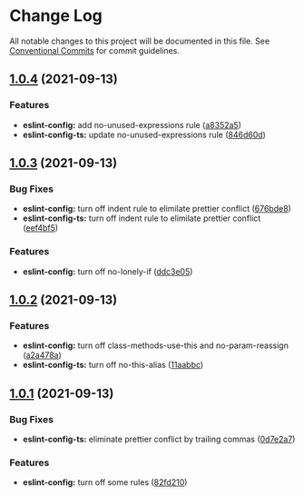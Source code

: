 # Change Log

All notable changes to this project will be documented in this file.
See [Conventional Commits](https://conventionalcommits.org) for commit guidelines.

## [1.0.4](https://github.com/fenghan34/configurations/compare/v1.0.3...v1.0.4) (2021-09-13)

### Features

- **eslint-config:** add no-unused-expressions rule ([a8352a5](https://github.com/fenghan34/configurations/commit/a8352a50843acd37d9df8a92b23f9835455d5dbd))
- **eslint-config-ts:** update no-unused-expressions rule ([846d60d](https://github.com/fenghan34/configurations/commit/846d60df08a023be737180c863558067f362b10d))

## [1.0.3](https://github.com/fenghan34/configurations/compare/v1.0.2...v1.0.3) (2021-09-13)

### Bug Fixes

- **eslint-config:** turn off indent rule to elimilate prettier conflict ([676bde8](https://github.com/fenghan34/configurations/commit/676bde8f0bccb30e651eb8b318739660d859da86))
- **eslint-config-ts:** turn off indent rule to elimilate prettier conflict ([eef4bf5](https://github.com/fenghan34/configurations/commit/eef4bf54de7dbaf32d7e83ed99c802ab215869fa))

### Features

- **eslint-config:** turn off no-lonely-if ([ddc3e05](https://github.com/fenghan34/configurations/commit/ddc3e0525c20c1cd6be098903cc61fab73165b56))

## [1.0.2](https://github.com/fenghan34/configurations/compare/v1.0.1...v1.0.2) (2021-09-13)

### Features

- **eslint-config:** turn off class-methods-use-this and no-param-reassign ([a2a478a](https://github.com/fenghan34/configurations/commit/a2a478ae3a59ab0553aabbf546c27f735c872643))
- **eslint-config-ts:** turn off no-this-alias ([11aabbc](https://github.com/fenghan34/configurations/commit/11aabbc0b9bdce285821dd379284c2038ad05a10))

## [1.0.1](https://github.com/fenghan34/configurations/compare/v1.0.0...v1.0.1) (2021-09-13)

### Bug Fixes

- **eslint-config-ts:** eliminate prettier conflict by trailing commas ([0d7e2a7](https://github.com/fenghan34/configurations/commit/0d7e2a76b500939f5c6e18cc3755259548bc3d94))

### Features

- **eslint-config:** turn off some rules ([82fd210](https://github.com/fenghan34/configurations/commit/82fd210ecb3f7c3161ed76c80e0659ad8de6c672))
